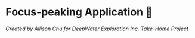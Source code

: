 # Focus-peaking Application 📸

_Created by Allison Chu for DeepWater Exploration Inc. Take-Home Project_
